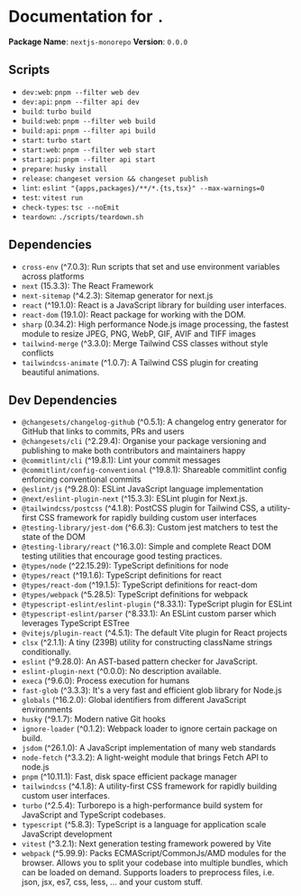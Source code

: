 # Documentation for `.`

**Package Name**: `nextjs-monorepo`
**Version**: `0.0.0`

## Scripts
- `dev:web`: `pnpm --filter web dev`
- `dev:api`: `pnpm --filter api dev`
- `build`: `turbo build`
- `build:web`: `pnpm --filter web build`
- `build:api`: `pnpm --filter api build`
- `start`: `turbo start`
- `start:web`: `pnpm --filter web start`
- `start:api`: `pnpm --filter api start`
- `prepare`: `husky install`
- `release`: `changeset version && changeset publish`
- `lint`: `eslint "{apps,packages}/**/*.{ts,tsx}" --max-warnings=0`
- `test`: `vitest run`
- `check-types`: `tsc --noEmit`
- `teardown`: `./scripts/teardown.sh`

## Dependencies
- `cross-env` (^7.0.3): Run scripts that set and use environment variables across platforms
- `next` (15.3.3): The React Framework
- `next-sitemap` (^4.2.3): Sitemap generator for next.js
- `react` (^19.1.0): React is a JavaScript library for building user interfaces.
- `react-dom` (19.1.0): React package for working with the DOM.
- `sharp` (0.34.2): High performance Node.js image processing, the fastest module to resize JPEG, PNG, WebP, GIF, AVIF and TIFF images
- `tailwind-merge` (^3.3.0): Merge Tailwind CSS classes without style conflicts
- `tailwindcss-animate` (^1.0.7): A Tailwind CSS plugin for creating beautiful animations.

## Dev Dependencies
- `@changesets/changelog-github` (^0.5.1): A changelog entry generator for GitHub that links to commits, PRs and users
- `@changesets/cli` (^2.29.4): Organise your package versioning and publishing to make both contributors and maintainers happy
- `@commitlint/cli` (^19.8.1): Lint your commit messages
- `@commitlint/config-conventional` (^19.8.1): Shareable commitlint config enforcing conventional commits
- `@eslint/js` (^9.28.0): ESLint JavaScript language implementation
- `@next/eslint-plugin-next` (^15.3.3): ESLint plugin for Next.js.
- `@tailwindcss/postcss` (^4.1.8): PostCSS plugin for Tailwind CSS, a utility-first CSS framework for rapidly building custom user interfaces
- `@testing-library/jest-dom` (^6.6.3): Custom jest matchers to test the state of the DOM
- `@testing-library/react` (^16.3.0): Simple and complete React DOM testing utilities that encourage good testing practices.
- `@types/node` (^22.15.29): TypeScript definitions for node
- `@types/react` (^19.1.6): TypeScript definitions for react
- `@types/react-dom` (^19.1.5): TypeScript definitions for react-dom
- `@types/webpack` (^5.28.5): TypeScript definitions for webpack
- `@typescript-eslint/eslint-plugin` (^8.33.1): TypeScript plugin for ESLint
- `@typescript-eslint/parser` (^8.33.1): An ESLint custom parser which leverages TypeScript ESTree
- `@vitejs/plugin-react` (^4.5.1): The default Vite plugin for React projects
- `clsx` (^2.1.1): A tiny (239B) utility for constructing className strings conditionally.
- `eslint` (^9.28.0): An AST-based pattern checker for JavaScript.
- `eslint-plugin-next` (^0.0.0): No description available.
- `execa` (^9.6.0): Process execution for humans
- `fast-glob` (^3.3.3): It's a very fast and efficient glob library for Node.js
- `globals` (^16.2.0): Global identifiers from different JavaScript environments
- `husky` (^9.1.7): Modern native Git hooks
- `ignore-loader` (^0.1.2): Webpack loader to ignore certain package on build.
- `jsdom` (^26.1.0): A JavaScript implementation of many web standards
- `node-fetch` (^3.3.2): A light-weight module that brings Fetch API to node.js
- `pnpm` (^10.11.1): Fast, disk space efficient package manager
- `tailwindcss` (^4.1.8): A utility-first CSS framework for rapidly building custom user interfaces.
- `turbo` (^2.5.4): Turborepo is a high-performance build system for JavaScript and TypeScript codebases.
- `typescript` (^5.8.3): TypeScript is a language for application scale JavaScript development
- `vitest` (^3.2.1): Next generation testing framework powered by Vite
- `webpack` (^5.99.9): Packs ECMAScript/CommonJs/AMD modules for the browser. Allows you to split your codebase into multiple bundles, which can be loaded on demand. Supports loaders to preprocess files, i.e. json, jsx, es7, css, less, ... and your custom stuff.